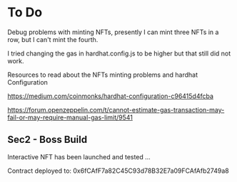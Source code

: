 # To Do

Debug problems with minting NFTs, presently I can mint three  NFTs in a row, but I can't mint the fourth.

I tried changing the gas in hardhat.config.js to be higher but that still did not work.

Resources to read about the NFTs minting problems and hardhat Configuration

https://medium.com/coinmonks/hardhat-configuration-c96415d4fcba

https://forum.openzeppelin.com/t/cannot-estimate-gas-transaction-may-fail-or-may-require-manual-gas-limit/9541

## Sec2 - Boss Build

Interactive  NFT has been launched and tested ...




Contract deployed to: 0x6fCAfF7a82C45C93d78B32E7a09FCAfAfb2749a8

